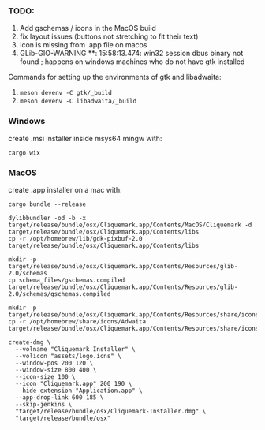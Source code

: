 ### TODO:
1. Add gschemas / icons in the MacOS build
2. fix layout issues (buttons not stretching to fit their text)
3. icon is missing from .app file on macos
4. GLib-GIO-WARNING **: 15:58:13.474: win32 session dbus binary not found ; happens on windows machines who do not have gtk installed

Commands for setting up the environments of gtk and libadwaita:
1. `meson devenv -C gtk/_build`
2. `meson devenv -C libadwaita/_build`

### Windows
create .msi installer inside msys64 mingw with:

`cargo wix`

### MacOS
create .app installer on a mac with:
```
cargo bundle --release

dylibbundler -od -b -x target/release/bundle/osx/Cliquemark.app/Contents/MacOS/Cliquemark -d target/release/bundle/osx/Cliquemark.app/Contents/libs
cp -r /opt/homebrew/lib/gdk-pixbuf-2.0 target/release/bundle/osx/Cliquemark.app/Contents/libs

mkdir -p target/release/bundle/osx/Cliquemark.app/Contents/Resources/glib-2.0/schemas
cp schema_files/gschemas.compiled target/release/bundle/osx/Cliquemark.app/Contents/Resources/glib-2.0/schemas/gschemas.compiled

mkdir -p target/release/bundle/osx/Cliquemark.app/Contents/Resources/share/icons
cp -r /opt/homebrew/share/icons/Adwaita target/release/bundle/osx/Cliquemark.app/Contents/Resources/share/icons

create-dmg \
  --volname "Cliquemark Installer" \
  --volicon "assets/logo.icns" \
  --window-pos 200 120 \
  --window-size 800 400 \
  --icon-size 100 \
  --icon "Cliquemark.app" 200 190 \
  --hide-extension "Application.app" \
  --app-drop-link 600 185 \
  --skip-jenkins \
  "target/release/bundle/osx/Cliquemark-Installer.dmg" \
  "target/release/bundle/osx"
```
